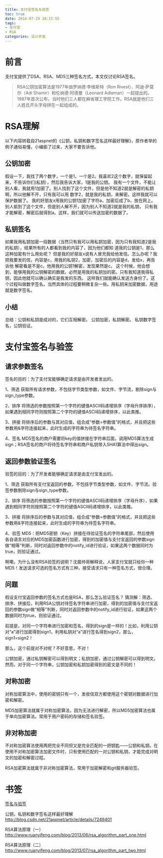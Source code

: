 ```yaml
---
title: 支付宝签名与验签
toc: true
date: 2016-07-29 10:15:55
tags:
- 支付宝
- RSA
categories: 设计开发
---
```

# 前言
支付宝提供了DSA、RSA、MD5三种签名方式，本文仅讨论RSA签名。

> RSA公钥加密算法是1977年由罗纳德·李维斯特（Ron Rivest）、阿迪·萨莫尔（Adi Shamir）和伦纳德·阿德曼（Leonard Adleman）一起提出的。1987年首次公布，当时他们三人都在麻省理工学院工作。RSA就是他们三人姓氏开头字母拼在一起组成的。

<!--more-->

# RSA理解
以下内容转载自21aspnet的《公钥，私钥和数字签名这样最好理解》，原作者举的例子通俗易懂，小编偷了过来，大家不要告诉他。

## 公钥加密
假设一下，我找了两个数字，一个是1，一个是2。我喜欢2这个数字，就保留起来，不告诉你们(私钥），然后我告诉大家，1是我的公钥。
我有一个文件，不能让别人看，我就用1加密了。别人找到了这个文件，但是他不知道2就是解密的私钥啊，所以他解不开，只有我可以用
数字2，就是我的私钥，来解密。这样我就可以保护数据了。
我的好朋友x用我的公钥1加密了字符a，加密后成了b，放在网上。别人偷到了这个文件，但是别人解不开，因为别人不知道2就是我的私钥，
只有我才能解密，解密后就得到a。这样，我们就可以传送加密的数据了。

## 私钥签名
如果我用私钥加密一段数据（当然只有我可以用私钥加密，因为只有我知道2是我的私钥），结果所有的人都看到我的内容了，因为他们都知
道我的公钥是1，那么这种加密有什么用处呢？
但是我的好朋友x说有人冒充我给他发信。怎么办呢？我把我要发的信，内容是c，用我的私钥2，加密，加密后的内容是d，发给x，再告诉他
解密看是不是c。他用我的公钥1解密，发现果然是c。
这个时候，他会想到，能够用我的公钥解密的数据，必然是用我的私钥加的密。只有我知道我得私钥，因此他就可以确认确实是我发的东西。
这样我们就能确认发送方身份了。这个过程叫做数字签名。当然具体的过程要稍微复杂一些。用私钥来加密数据，用途就是数字签名。

## 小结
总结：公钥和私钥是成对的，它们互相解密。
公钥加密，私钥解密。
私钥数字签名，公钥验证。

# 支付宝签名与验签
## 请求参数签名
签名的目的：为了支付宝能够确定请求是由开发者发出的。

1、筛选
获取所有请求参数，不包括字节类型参数，如文件、字节流，剔除sign与sign_type参数。

2、排序
将筛选的参数按照第一个字符的键值ASCII码递增排序（字母升序排序），如果遇到相同字符则按照第二个字符的键值ASCII码递增排序，以此类推。

3、拼接
将排序后的参数与其对应值，组合成“参数=参数值”的格式，并且把这些参数用&字符连接起来，此时生成的字符串为待签名字符串。

4、签名
MD5签名的商户需要将key的值拼接在字符串后面，调用MD5算法生成sign；RSA签名的商户将待签名字符串和商户私钥带入SHA1算法中得出sign。

## 返回参数验证签名
验签的目的：为了开发者能够确定请求是由支付宝发出的。

1、筛选
获取所有支付宝返回的参数，不包括字节类型参数，如文件、字节流。验签参数剔除sign与sign_type参数。

2、排序
将筛选的参数按照第一个字符的键值ASCII码递增排序（字母升序），如果遇到相同字符则按照第二个字符的键值ASCII码递增排序，以此类推。

3、拼接
将排序后的参数与其对应值，组合成“参数=参数值”的格式，并且把这些参数用&字符连接起来，此时生成的字符串为待签名字符串。

4、验签
MD5：把MD5密钥（Key）拼接在待验证签名的字符串尾部，然后使用各自语言对应的MD5加密函数进行加密，得到的加密值与支付宝返回的参数sign做“相等”判断，同时对返回参数中的notify_id进行验证，如果这两个数据同时为true，则验证通过。

啊嘞，为什么没有RSA验签的说明？沈晨帅哥解释说，人家支付宝就只给你一种MD5！发送请求可选的签名方式有三种，接受请求只有一种签名方式，很合理。

## 问题
假设支付宝返回参数的签名方式也是RSA，那么怎么验证签名？
猜测解：筛选、排序、拼接后，利用RSA公钥对待签名字符串进行加密，得到的加密值与支付宝返回的参数sign做“相等”判断，同时对返回参数中的notify_id进行验证，如果这两个数据同时为true，则验证通过。

前提是，对同一个字符串进行加密和签名，得到的sign是一样的！比如，利用公钥对“a”进行加密得到sign1，利用私钥对“a”进行签名得到sign2，那么，sign1=sign2！

那么，这个前提对不对呢？不好意思，不对！

公钥加密，通过私钥解密可以得到明文；私钥加密，通过公钥解密可以得到明文。然而，对于同一个字符串，公钥加密和私钥加密得到的密文是不同的！

## 对称加密
对称加密算法中，使用的密钥只有一个，发收信双方都使用这个密钥对数据进行加密和解密。

MD5加密算法就属于对称加密算法，因为无法进行解密，所以MD5加密算法也属于单向加密算法。常用于用户密码的存储和签名验签。

## 非对称加密
不对称加密算法使用两把完全不同但又是完全匹配的一把钥匙——公钥和私钥。在使用不对称加密算法加密文件时，只有使用匹配的一对公钥和私钥，才能完成对明文的加密和解密过程。

RSA加密算法就属于非对称加密算法，常用于加密解密和git服务器验签。

# 书签
[签名与验签](https://doc.open.alipay.com/doc2/detail.htm?spm=a219a.7629140.0.0.CaxOwR&treeId=60&articleId=104741&docType=1)

公钥，私钥和数字签名这样最好理解
http://blog.csdn.net/21aspnet/article/details/7249401

RSA算法原理（一）
http://www.ruanyifeng.com/blog/2013/06/rsa_algorithm_part_one.html

RSA算法原理（二）
http://www.ruanyifeng.com/blog/2013/07/rsa_algorithm_part_two.html